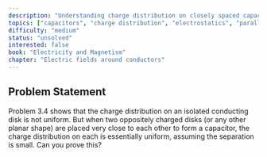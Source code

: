 ```yaml
---
description: "Understanding charge distribution on closely spaced capacitor plates"
topics: ["capacitors", "charge distribution", "electrostatics", "parallel plates", "proximity effects"]
difficulty: "medium"
status: "unsolved"
interested: false
book: "Electricity and Magnetism"
chapter: "Electric fields around conductors"
---
```


## Problem Statement
Problem 3.4 shows that the charge distribution on an isolated conducting disk is not uniform. But when two oppositely charged disks (or any other planar shape) are placed very close to each other to form a capacitor, the charge distribution on each is essentially uniform, assuming the separation is small. Can you prove this?